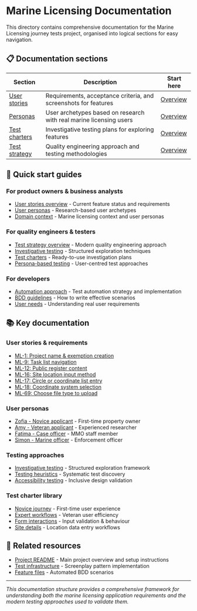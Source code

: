 # Marine Licensing Documentation

This directory contains comprehensive documentation for the Marine Licensing journey tests project, organised into logical sections for easy navigation.

## 📋 Documentation sections

| Section                                    | Description                                                        | Start here                            |
| ------------------------------------------ | ------------------------------------------------------------------ | ------------------------------------- |
| [User stories](./user-stories/README.md)   | Requirements, acceptance criteria, and screenshots for features    | [Overview](./user-stories/README.md)  |
| [Personas](./personas/README.md)           | User archetypes based on research with real marine licensing users | [Overview](./personas/README.md)      |
| [Test charters](./test-charters/README.md) | Investigative testing plans for exploring features                 | [Overview](./test-charters/README.md) |
| [Test strategy](./test-strategy/README.md) | Quality engineering approach and testing methodologies             | [Overview](./test-strategy/README.md) |

## 🚀 Quick start guides

### For product owners & business analysts

- [User stories overview](./user-stories/README.md) - Current feature status and requirements
- [User personas](./personas/README.md) - Research-based user archetypes
- [Domain context](./test-strategy/domain-context.md) - Marine licensing context and user personas

### For quality engineers & testers

- [Test strategy overview](./test-strategy/README.md) - Modern quality engineering approach
- [Investigative testing](./test-strategy/investigative-testing.md) - Structured exploration techniques
- [Test charters](./test-charters/README.md) - Ready-to-use investigation plans
- [Persona-based testing](./personas/README.md) - User-centred test approaches

### For developers

- [Automation approach](./test-strategy/automation.md) - Test automation strategy and implementation
- [BDD guidelines](./test-strategy/bdd-rules.md) - How to write effective scenarios
- [User needs](./personas/README.md) - Understanding real user requirements

## 📚 Key documentation

### User stories & requirements

- [ML-1: Project name & exemption creation](./user-stories/ML-1.provide.project.name.and.create.exemption.md)
- [ML-9: Task list navigation](./user-stories/ML-9.view.the.task.list.md)
- [ML-12: Public register content](./user-stories/ML-12.provide.or.withhold.public.register.content.md)
- [ML-16: Site location input method](./user-stories/ML-16.choose.file.upload.or.manual.coordinate.entry.md)
- [ML-17: Circle or coordinate list entry](./user-stories/ML-17.choose.circle.or.coordinate.list.entry.md)
- [ML-18: Coordinate system selection](./user-stories/ML-18.choose.coordinate.system.md)
- [ML-69: Choose file type to upload](./user-stories/ML-69.choose.file.to.upload.md)

### User personas

- [Zofia - Novice applicant](./personas/zofia-novice-applicant.md) - First-time property owner
- [Amy - Veteran applicant](./personas/amy-veteran-applicant.md) - Experienced researcher
- [Fatima - Case officer](./personas/fatima-case-officer.md) - MMO staff member
- [Simon - Marine officer](./personas/simon-marine-officer.md) - Enforcement officer

### Testing approaches

- [Investigative testing](./test-strategy/investigative-testing.md) - Structured exploration framework
- [Testing heuristics](./test-strategy/heuristics.md) - Systematic test discovery
- [Accessibility testing](./test-strategy/accessibility.md) - Inclusive design validation

### Test charter library

- [Novice journey](./test-charters/novice-journey.md) - First-time user experience
- [Expert workflows](./test-charters/expert-workflows.md) - Veteran user efficiency
- [Form interactions](./test-charters/form-interactions.md) - Input validation & behaviour
- [Site details](./test-charters/site-details.md) - Location data entry workflows

## 📌 Related resources

- [Project README](../README.md) - Main project overview and setup instructions
- [Test infrastructure](../test-infrastructure/) - Screenplay pattern implementation
- [Feature files](../test/features/) - Automated BDD scenarios

---

_This documentation structure provides a comprehensive framework for understanding both the marine licensing application requirements and the modern testing approaches used to validate them._
